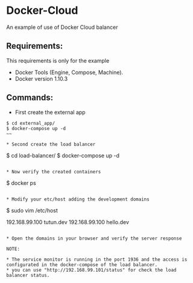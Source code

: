 # Docker-Cloud
An example of use of Docker Cloud balancer

Requirements:
-------------

This requirements is only for the example

* Docker Tools (Engine, Compose, Machine).
* Docker version 1.10.3

Commands:
---------

* First create the external app

~~~
$ cd external_app/
$ docker-compose up -d
~~

* Second create the load balancer

~~~
$ cd load-balancer/
$ docker-compose up -d
~~~

* Now verify the created containers

~~~
$ docker ps
~~~

* Modify your etc/host adding the development domains
~~~
$ sudo vim /etc/host

192.168.99.100 tutun.dev
192.168.99.100 hello.dev
~~~

* Open the domains in your browser and verify the server response

NOTE: 

* The service monitor is running in the port 1936 and the access is configurated in the docker-compose of the load balancer. 
* you can use "http://192.168.99.101/status" for check the load balancer status.